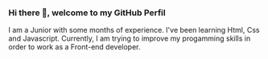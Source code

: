 ### Hi there 👋, welcome to my GitHub Perfil
  I am a Junior with some months of experience. I've been learning Html, Css and Javascript. Currently, I am trying to improve my progamming skills in order to work as
a Front-end developer.
